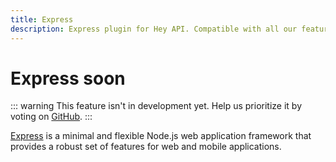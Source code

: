 ```yaml
---
title: Express
description: Express plugin for Hey API. Compatible with all our features.
---
```


# Express <span data-soon>soon</span>

::: warning
This feature isn't in development yet. Help us prioritize it by voting on [GitHub](https://github.com/hey-api/openapi-ts/issues/1484).
:::

[Express](https://expressjs.com/) is a minimal and flexible Node.js web application framework that provides a robust set of features for web and mobile applications.

<!--@include: ../../sponsors.md-->
